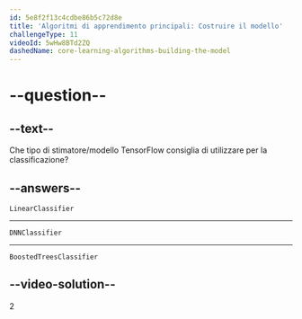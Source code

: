 ```yaml
---
id: 5e8f2f13c4cdbe86b5c72d8e
title: 'Algoritmi di apprendimento principali: Costruire il modello'
challengeType: 11
videoId: 5wHw8BTd2ZQ
dashedName: core-learning-algorithms-building-the-model
---
```


# --question--

## --text--

Che tipo di stimatore/modello TensorFlow consiglia di utilizzare per la classificazione?

## --answers--

`LinearClassifier`

---

`DNNClassifier`

---

`BoostedTreesClassifier`

## --video-solution--

2

